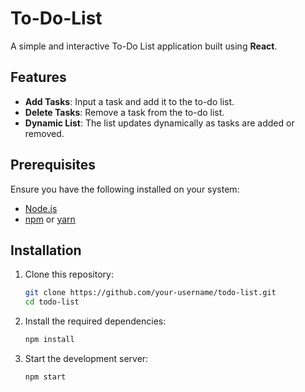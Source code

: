 # To-Do-List
A simple and interactive To-Do List application built using **React**. 

## Features
- **Add Tasks**: Input a task and add it to the to-do list.
- **Delete Tasks**: Remove a task from the to-do list.
- **Dynamic List**: The list updates dynamically as tasks are added or removed.

## Prerequisites

Ensure you have the following installed on your system:
- [Node.js](https://nodejs.org/)
- [npm](https://www.npmjs.com/) or [yarn](https://yarnpkg.com/)

## Installation

1. Clone this repository:
   ```bash
   git clone https://github.com/your-username/todo-list.git
   cd todo-list
   ```
2. Install the required dependencies:
   ```bash
   npm install
   ```
3. Start the development server:
   ```bash
   npm start
